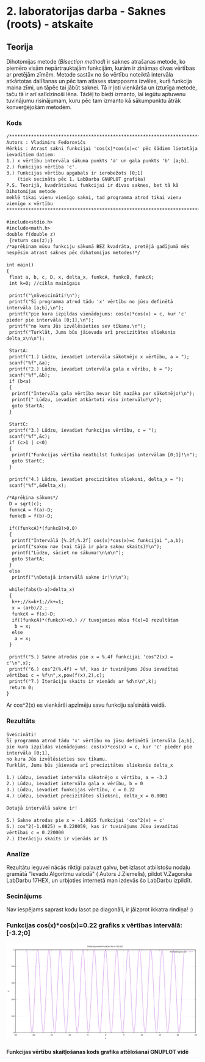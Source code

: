 # 2. laboratorijas darba - Saknes (roots) - atskaite

## Teorija
Dihotomijas metode (*Bisection method*) ir saknes atrašanas metode, ko piemēro visām nepārtrauktajām funkcijām, kurām ir zināmas divas vērtības ar pretējām zīmēm. Metode sastāv no šo vērtību noteiktā intervāla atkārtotas dalīšanas un pēc tam atlases starpposma izvēles, kurā funkcija maina zīmi, un tāpēc tai jābūt saknei. Tā ir ļoti vienkārša un izturīga metode, taču tā ir arī salīdzinoši lēna. Tādēļ to bieži izmanto, lai iegūtu aptuvenu tuvinājumu risinājumam, kuru pēc tam izmanto kā sākumpunktu ātrāk konverģējošām metodēm.  

### Kods
```
/***************************************************************************************
Autors : Vladimirs Fedorovičs
Mērķis : Atrast sakni funkcijai 'cos(x)*cos(x)=c' pēc šādiem lietotāja ievadītiem datiem:
1.) x vērtību intervāla sākuma punkts 'a' un gala punkts 'b' [a;b].
2.) funkcijas vērtība 'c'.
3.) Funkcijas vērtību apgabals ir ierobežots [0;1] 
    (tiek secināts pēc 1. LabDarba GNUPLOT grafika)
P.S. Teorijā, kvadrātiskai funkcijai ir divas saknes, bet tā kā Dihotomijas metode 
meklē tikai vienu vienīgo sakni, tad programma atrod tikai vienu vienīgo x vērtību
*****************************************************************************************/

#include<stdio.h>
#include<math.h>
double f(double z)
 {return cos(z);} 
/*aprēķinam mūsu funkciju sākumā BEZ kvadrāta, pretējā gadījumā mēs nespēsim atrast saknes pēc dihatomijas metodes!*/

int main()
{
 float a, b, c, D, x, delta_x, funkcA, funkcB, funkcX;
 int k=0; //cikla mainīgais

 printf("\nSveicināti!\n");
 printf("Šī programma atrod tādu 'x' vērtību no jūsu definētā intervāla [a;b],\n");
 printf("pie kura izpildas vienādojums: cos(x)*cos(x) = c, kur 'c' pieder pie intervāla [0;1],\n");
 printf("no kura Jūs izvēlēsieties sev tīkamu.\n");
 printf("Turklāt, Jums būs jāievada arī precizitātes slieksnis delta_x\n\n");

 StartA:
 printf("1.) Lūdzu, ievadiet intervāla sākotnējo x vērtību, a = ");
 scanf("%f",&a);
 printf("2.) Lūdzu, ievadiet intervāla gala x vērību, b = ");
 scanf("%f",&b);
 if (b<a)
 {
  printf("Intervāla gala vērtība nevar būt mazāka par sākotnējo!\n");
  printf(" Lūdzu, ievadiet atkārtoti visu intervālu!\n");
  goto StartA;
 }

 StartC:
 printf("3.) Lūdzu, ievadiet funkcijas vērtību, c = ");
 scanf("%f",&c);
 if (c>1 | c<0)
 {
  printf("Funkcijas vērtība neatbilst funkcijas intervālam [0;1]!\n");
  goto StartC;
 }

 printf("4.) Lūdzu, ievadiet precizitātes slieksni, delta_x = ");
 scanf("%f",&delta_x);

/*Aprēķina sākums*/
 D = sqrt(c);
 funkcA = f(a)-D;
 funkcB = f(b)-D;

 if((funkcA)*(funkcB)>0.0)
 {
  printf("Intervālā [%.2f;%.2f] cos(x)*cos(x)=c funkcijai ",a,b);
  printf("sakņu nav (vai tājā ir pāra sakņu skaits)!\n");
  printf("Lūdzu, sāciet no sākuma!\n\n\n");
  goto StartA;
 }
 else
  printf("\nDotajā intervālā sakne ir!\n\n");

 while(fabs(b-a)>delta_x)
 {
  k++;//k=k+1;//k+=1;
  x = (a+b)/2.;
  funkcX = f(x)-D;
  if((funkcA)*(funkcX)<0.) // tuvojamies mūsu f(x)=D rezultātam
   b = x;
  else
   a = x;
 }

 printf("5.) Sakne atrodas pie x = %.4f funkcijai 'cos^2(x) = c'\n",x);
 printf("6.) cos^2(%.4f) = %f, kas ir tuvinājums Jūsu ievadītai vērtībai c = %f\n",x,pow(f(x),2),c);
 printf("7.) Iterāciju skaits ir vienāds ar %d\n\n",k);
 return 0;
}

```
Ar cos^2(x) es vienkārši apzīmēju savu funkciju saīsinātā veidā.

### Rezultāts
```
Sveicināti!
Šī programma atrod tādu 'x' vērtību no jūsu definētā intervāla [a;b],
pie kura izpildas vienādojums: cos(x)*cos(x) = c, kur 'c' pieder pie intervāla [0;1],
no kura Jūs izvēlēsieties sev tīkamu.
Turklāt, Jums būs jāievada arī precizitātes slieksnis delta_x

1.) Lūdzu, ievadiet intervāla sākotnējo x vērtību, a = -3.2
2.) Lūdzu, ievadiet intervāla gala x vērību, b = 0
3.) Lūdzu, ievadiet funkcijas vērtību, c = 0.22
4.) Lūdzu, ievadiet precizitātes slieksni, delta_x = 0.0001

Dotajā intervālā sakne ir!

5.) Sakne atrodas pie x = -1.0825 funkcijai 'cos^2(x) = c'
6.) cos^2(-1.0825) = 0.220059, kas ir tuvinājums Jūsu ievadītai vērtībai c = 0.220000
7.) Iterāciju skaits ir vienāds ar 15

```

### Analīze
Rezultātu ieguvei nācās riktīgi palauzt galvu, bet izlasot atbilstošu nodaļu gramātā "Ievadu Algoritmu valodā" ( Autors J.Ziemelis), pildot V.Zagorska LabDarbu 17HEX, un urbjoties internetā man izdevās šo LabDarbu izpildīt.  

### Secinājums
Nav iespējams saprast kodu lasot pa diagonāli, ir jāizprot ikkatra rindiņa! :) 

### Funkcijas cos(x)\*cos(x)=0.22 grafiks x vērtības intervālā:  \[-3.2;0\]  
![Funkcijas grafiks](https://github.com/MACTEP-ETF/RTR105/blob/master/darbi/LabDarbiAtskaites/series/GnuplotSeries/Funkcijas%20grafiks.png)

#### Funkcijas vērtību skaitļošanas kods grafika attēlošanai GNUPLOT vidē
```

```
